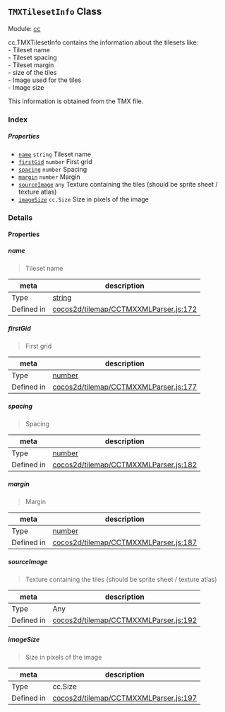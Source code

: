 ## `TMXTilesetInfo` Class



Module: [cc](../modules/cc.md)


<p>cc.TMXTilesetInfo contains the information about the tilesets like: <br />
- Tileset name<br />
- Tileset spacing<br />
- Tileset margin<br />
- size of the tiles<br />
- Image used for the tiles<br />
- Image size<br />

This information is obtained from the TMX file. </p>



### Index

##### Properties

  - [`name`](#name) `string` Tileset name
  - [`firstGid`](#firstgid) `number` First grid
  - [`spacing`](#spacing) `number` Spacing
  - [`margin`](#margin) `number` Margin
  - [`sourceImage`](#sourceimage) `any` Texture containing the tiles (should be sprite sheet / texture atlas)
  - [`imageSize`](#imagesize) `cc.Size` Size in pixels of the image





### Details


#### Properties


##### name

> Tileset name

| meta | description |
|------|-------------|
| Type | <a href="https://developer.mozilla.org/en/JavaScript/Reference/Global_Objects/String" class="crosslink external" target="_blank">string</a> |
| Defined in | [cocos2d/tilemap/CCTMXXMLParser.js:172](https://github.com/cocos-creator/engine/blob/e361a2e93351aacda485d2038abd4eba2998a298/cocos2d/tilemap/CCTMXXMLParser.js#L172) |



##### firstGid

> First grid

| meta | description |
|------|-------------|
| Type | <a href="https://developer.mozilla.org/en/JavaScript/Reference/Global_Objects/Number" class="crosslink external" target="_blank">number</a> |
| Defined in | [cocos2d/tilemap/CCTMXXMLParser.js:177](https://github.com/cocos-creator/engine/blob/e361a2e93351aacda485d2038abd4eba2998a298/cocos2d/tilemap/CCTMXXMLParser.js#L177) |



##### spacing

> Spacing

| meta | description |
|------|-------------|
| Type | <a href="https://developer.mozilla.org/en/JavaScript/Reference/Global_Objects/Number" class="crosslink external" target="_blank">number</a> |
| Defined in | [cocos2d/tilemap/CCTMXXMLParser.js:182](https://github.com/cocos-creator/engine/blob/e361a2e93351aacda485d2038abd4eba2998a298/cocos2d/tilemap/CCTMXXMLParser.js#L182) |



##### margin

> Margin

| meta | description |
|------|-------------|
| Type | <a href="https://developer.mozilla.org/en/JavaScript/Reference/Global_Objects/Number" class="crosslink external" target="_blank">number</a> |
| Defined in | [cocos2d/tilemap/CCTMXXMLParser.js:187](https://github.com/cocos-creator/engine/blob/e361a2e93351aacda485d2038abd4eba2998a298/cocos2d/tilemap/CCTMXXMLParser.js#L187) |



##### sourceImage

> Texture containing the tiles (should be sprite sheet / texture atlas)

| meta | description |
|------|-------------|
| Type | Any |
| Defined in | [cocos2d/tilemap/CCTMXXMLParser.js:192](https://github.com/cocos-creator/engine/blob/e361a2e93351aacda485d2038abd4eba2998a298/cocos2d/tilemap/CCTMXXMLParser.js#L192) |



##### imageSize

> Size in pixels of the image

| meta | description |
|------|-------------|
| Type | cc.Size |
| Defined in | [cocos2d/tilemap/CCTMXXMLParser.js:197](https://github.com/cocos-creator/engine/blob/e361a2e93351aacda485d2038abd4eba2998a298/cocos2d/tilemap/CCTMXXMLParser.js#L197) |






